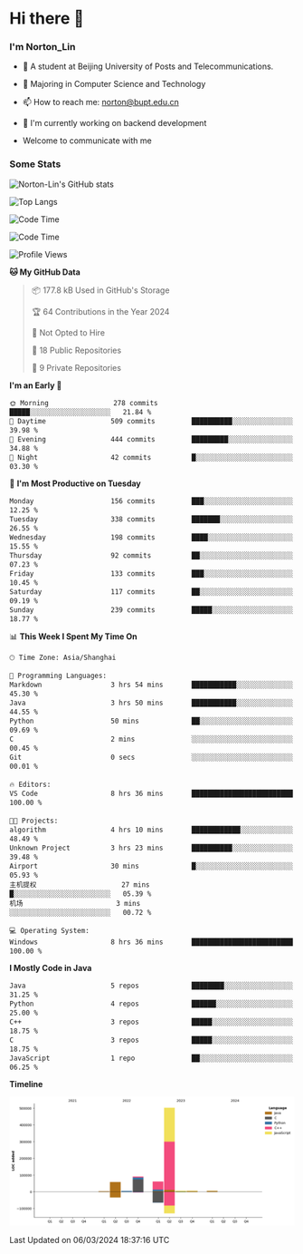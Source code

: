 
# Hi there 👋

### I'm Norton_Lin
- 🏫 A student at Beijing University of Posts and Telecommunications.
- 🌱 Majoring in Computer Science and Technology
- 📫 How to reach me: norton@bupt.edu.cn
- 🌱 I'm currently working on backend development

- Welcome to communicate with me

### Some Stats
![Norton-Lin's GitHub stats](https://github-readme-stats.vercel.app/api?username=Norton-Lin&count_private=true&show_icons=true&theme=radical)

![Top Langs](https://github-readme-stats.vercel.app/api/top-langs/?username=Norton-Lin&langs_count=10&layout=compact)

![Code Time](https://github-readme-stats.vercel.app/api/wakatime?username=Norton_Lin)

<!--START_SECTION:waka-->
![Code Time](http://img.shields.io/badge/Code%20Time-483%20hrs%2058%20mins-blue)

![Profile Views](http://img.shields.io/badge/Profile%20Views-0-blue)

**🐱 My GitHub Data** 

> 📦 177.8 kB Used in GitHub's Storage 
 > 
> 🏆 64 Contributions in the Year 2024
 > 
> 🚫 Not Opted to Hire
 > 
> 📜 18 Public Repositories 
 > 
> 🔑 9 Private Repositories 
 > 
**I'm an Early 🐤** 

```text
🌞 Morning                278 commits         █████░░░░░░░░░░░░░░░░░░░░   21.84 % 
🌆 Daytime                509 commits         ██████████░░░░░░░░░░░░░░░   39.98 % 
🌃 Evening                444 commits         █████████░░░░░░░░░░░░░░░░   34.88 % 
🌙 Night                  42 commits          █░░░░░░░░░░░░░░░░░░░░░░░░   03.30 % 
```
📅 **I'm Most Productive on Tuesday** 

```text
Monday                   156 commits         ███░░░░░░░░░░░░░░░░░░░░░░   12.25 % 
Tuesday                  338 commits         ███████░░░░░░░░░░░░░░░░░░   26.55 % 
Wednesday                198 commits         ████░░░░░░░░░░░░░░░░░░░░░   15.55 % 
Thursday                 92 commits          ██░░░░░░░░░░░░░░░░░░░░░░░   07.23 % 
Friday                   133 commits         ███░░░░░░░░░░░░░░░░░░░░░░   10.45 % 
Saturday                 117 commits         ██░░░░░░░░░░░░░░░░░░░░░░░   09.19 % 
Sunday                   239 commits         █████░░░░░░░░░░░░░░░░░░░░   18.77 % 
```


📊 **This Week I Spent My Time On** 

```text
🕑︎ Time Zone: Asia/Shanghai

💬 Programming Languages: 
Markdown                 3 hrs 54 mins       ███████████░░░░░░░░░░░░░░   45.30 % 
Java                     3 hrs 50 mins       ███████████░░░░░░░░░░░░░░   44.55 % 
Python                   50 mins             ██░░░░░░░░░░░░░░░░░░░░░░░   09.69 % 
C                        2 mins              ░░░░░░░░░░░░░░░░░░░░░░░░░   00.45 % 
Git                      0 secs              ░░░░░░░░░░░░░░░░░░░░░░░░░   00.01 % 

🔥 Editors: 
VS Code                  8 hrs 36 mins       █████████████████████████   100.00 % 

🐱‍💻 Projects: 
algorithm                4 hrs 10 mins       ████████████░░░░░░░░░░░░░   48.49 % 
Unknown Project          3 hrs 23 mins       ██████████░░░░░░░░░░░░░░░   39.48 % 
Airport                  30 mins             █░░░░░░░░░░░░░░░░░░░░░░░░   05.93 % 
主机提权                     27 mins             █░░░░░░░░░░░░░░░░░░░░░░░░   05.39 % 
机场                       3 mins              ░░░░░░░░░░░░░░░░░░░░░░░░░   00.72 % 

💻 Operating System: 
Windows                  8 hrs 36 mins       █████████████████████████   100.00 % 
```

**I Mostly Code in Java** 

```text
Java                     5 repos             ████████░░░░░░░░░░░░░░░░░   31.25 % 
Python                   4 repos             ██████░░░░░░░░░░░░░░░░░░░   25.00 % 
C++                      3 repos             █████░░░░░░░░░░░░░░░░░░░░   18.75 % 
C                        3 repos             █████░░░░░░░░░░░░░░░░░░░░   18.75 % 
JavaScript               1 repo              ██░░░░░░░░░░░░░░░░░░░░░░░   06.25 % 
```



**Timeline**

![Lines of Code chart](https://raw.githubusercontent.com/Norton-Lin/Norton-Lin/main/assets/bar_graph.png)


 Last Updated on 06/03/2024 18:37:16 UTC
<!--END_SECTION:waka-->
